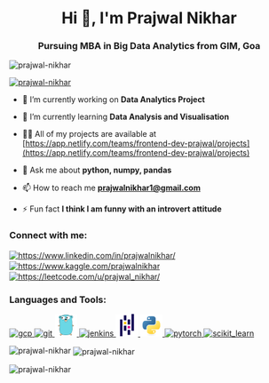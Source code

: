 <h1 align="center">Hi 👋, I'm Prajwal Nikhar</h1>
<h3 align="center">Pursuing MBA in Big Data Analytics from GIM, Goa</h3>

<p align="left"> <img src="https://komarev.com/ghpvc/?username=prajwal-nikhar&label=Profile%20views&color=0e75b6&style=flat" alt="prajwal-nikhar" /> </p>

<p align="left"> <a href="https://github.com/ryo-ma/github-profile-trophy"><img src="https://github-profile-trophy.vercel.app/?username=prajwal-nikhar" alt="prajwal-nikhar" /></a> </p>

- 🔭 I’m currently working on **Data Analytics Project**

- 🌱 I’m currently learning **Data Analysis and Visualisation**

- 👨‍💻 All of my projects are available at [https://app.netlify.com/teams/frontend-dev-prajwal/projects](https://app.netlify.com/teams/frontend-dev-prajwal/projects)

- 💬 Ask me about **python, numpy, pandas**

- 📫 How to reach me **prajwalnikhar1@gmail.com**

- ⚡ Fun fact **I think I am funny with an introvert attitude**

<h3 align="left">Connect with me:</h3>
<p align="left">
<a href="https://linkedin.com/in/https://www.linkedin.com/in/prajwalnikhar/" target="blank"><img align="center" src="https://raw.githubusercontent.com/rahuldkjain/github-profile-readme-generator/master/src/images/icons/Social/linked-in-alt.svg" alt="https://www.linkedin.com/in/prajwalnikhar/" height="30" width="40" /></a>
<a href="https://kaggle.com/https://www.kaggle.com/prajwalnikhar" target="blank"><img align="center" src="https://raw.githubusercontent.com/rahuldkjain/github-profile-readme-generator/master/src/images/icons/Social/kaggle.svg" alt="https://www.kaggle.com/prajwalnikhar" height="30" width="40" /></a>
<a href="https://www.leetcode.com/https://leetcode.com/u/prajwal_nikhar/" target="blank"><img align="center" src="https://raw.githubusercontent.com/rahuldkjain/github-profile-readme-generator/master/src/images/icons/Social/leet-code.svg" alt="https://leetcode.com/u/prajwal_nikhar/" height="30" width="40" /></a>
</p>

<h3 align="left">Languages and Tools:</h3>
<p align="left"> <a href="https://cloud.google.com" target="_blank" rel="noreferrer"> <img src="https://www.vectorlogo.zone/logos/google_cloud/google_cloud-icon.svg" alt="gcp" width="40" height="40"/> </a> <a href="https://git-scm.com/" target="_blank" rel="noreferrer"> <img src="https://www.vectorlogo.zone/logos/git-scm/git-scm-icon.svg" alt="git" width="40" height="40"/> </a> <a href="https://golang.org" target="_blank" rel="noreferrer"> <img src="https://raw.githubusercontent.com/devicons/devicon/master/icons/go/go-original.svg" alt="go" width="40" height="40"/> </a> <a href="https://www.jenkins.io" target="_blank" rel="noreferrer"> <img src="https://www.vectorlogo.zone/logos/jenkins/jenkins-icon.svg" alt="jenkins" width="40" height="40"/> </a> <a href="https://pandas.pydata.org/" target="_blank" rel="noreferrer"> <img src="https://raw.githubusercontent.com/devicons/devicon/2ae2a900d2f041da66e950e4d48052658d850630/icons/pandas/pandas-original.svg" alt="pandas" width="40" height="40"/> </a> <a href="https://www.python.org" target="_blank" rel="noreferrer"> <img src="https://raw.githubusercontent.com/devicons/devicon/master/icons/python/python-original.svg" alt="python" width="40" height="40"/> </a> <a href="https://pytorch.org/" target="_blank" rel="noreferrer"> <img src="https://www.vectorlogo.zone/logos/pytorch/pytorch-icon.svg" alt="pytorch" width="40" height="40"/> </a> <a href="https://scikit-learn.org/" target="_blank" rel="noreferrer"> <img src="https://upload.wikimedia.org/wikipedia/commons/0/05/Scikit_learn_logo_small.svg" alt="scikit_learn" width="40" height="40"/> </a> </p>

<p><img align="left" src="https://github-readme-stats.vercel.app/api/top-langs?username=prajwal-nikhar&show_icons=true&locale=en&layout=compact" alt="prajwal-nikhar" /></p>

<p>&nbsp;<img align="center" src="https://github-readme-stats.vercel.app/api?username=prajwal-nikhar&show_icons=true&locale=en" alt="prajwal-nikhar" /></p>

<p><img align="center" src="https://github-readme-streak-stats.herokuapp.com/?user=prajwal-nikhar&" alt="prajwal-nikhar" /></p>
